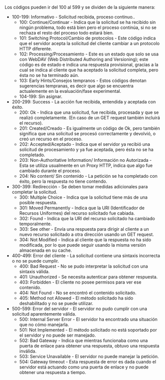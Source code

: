 Los códigos pueden ir del 100 al 599 y se dividen de la siguiente manera:
- 100-199: Informativo - Solicitud recibida, proceso continuo..
	- 100: Continue/Continuar - Indica que la solicitud se ha recibido sin ningún problema, todo está bien pero el proceso continúa, si no se rechaza el resto del proceso todo estará bien.
	- 101: Switching Protocol/Cambio de protocolos - Este código indica que el servidor acepta la solicitud del cliente cambiar a un protocolo HTTP diferente.
	- 102: Processing/Procesamiento - Este es un estado que solo se usa con WebDAV (Web Distributed Authoring and Versioning); este código es de estado e indica una respuesta provisional, gracias a la cual se indica al cliente que ha aceptado la solicitud completa, pero ésta no se ha terminado aún.
	- 103: Early Hints/Consejos tempranos - Estos códigos denotan sugerencias tempranas, es decir que algo se encuentra actualemente en la evaluación/fase experimental.
	- 104-199: Sin asignar.
- 200-299: Success - La acción fue recibida, entendida y aceptada con éxito.
	- 200: Ok - Indica que una solicitud, fue recibida, procesada y que se realizó completamente. (En caso de un GET request también incluirá el recurso).
	- 201: Created/Creado - Es igualmente un código de Ok, pero también significa que una solicitud se procesó correctamente y devolvió, o creó un recurso en el proceso.
	- 202: Accepted/Aceptado - Indica que el servidor ya recibió una solicitud de procesamiento y ya fue aceptada, pero ésta no se ha completado.
	- 203: Non-Authoritative Information/ Información no Autorizada - Esta se utiliza usualmente en un Proxy HTTP, indica que algo fue cambiado durante el proceso.
	- 204: No content/ Sin contenido - La petición se ha completado con éxito, pero la respuesta no tiene contendo.
- 300-399: Redirección - Se deben tomar medidas adicionales para completar la solicitud.
	- 300: Multiple Choice - Indica que la solicitud tiene más de una posible respuesta.
	- 301: Moved Permanently - Indica que la URI (Identificador de Recursos Uniformes) del recurso solicitado fue cabiada.
	- 302: Found - Indica que la URI del recurso solicitado ha cambiado temporalmente.
	- 303: See other - Envía una respuesta para dirigir al cliente a un nuevo recurso solicitado a otra dirección usando un GET request.
	- 304: Not Modified - Indica al cliente que la respuesta no ha sido modificada, por lo que puede seguir usando la misma versión almacenada en su cache.
- 400-499: Error del cliente - La solicitud  contiene una sintaxis incorrecta o no se puede cumplir.
	- 400: Bad Request - No se pudo interpretar la solicitud con una sintaxis válida.
	- 401: Unauthorized - Se necesita autenticar para obtener respuesta.
	- 403: Forbidden - El cliente no posee permisos para ver ese contenido.
	- 404: Not Found - No se encontró el contenido solicitado.
	- 405: Method not Allowed - El método solicitado ha sido deshabilitado y no se puede utilizar.
- 500-599: Error del servidor - El servidor no pudo cumplir con una solicitud aparentemente válida.
	- 500: Internal Server Error - El servidor ha encontrado una situación que no cómo manejarla.
	- 501: Not Implemented - El método solicitado no está soportado por el servidor y no puede ser manejado.
	- 502: Bad Gateway - Indica que mientras funcionaba como una puerta de enlace para obtener una respuesta, obtuvo una respuesta inválida.
	- 503: Service Unavailable - El servidor no puede manejar la petición.
	- 504: Gateway timeout - Esta respuesta de error es dada cuando el servidor está actuando como una puerta de enlace y no puede obtener una respuesta a tiempo.
